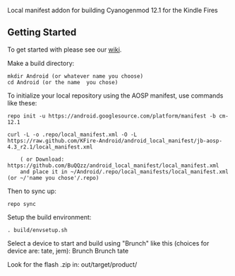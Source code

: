 Local manifest addon for building Cyanogenmod 12.1 for the Kindle Fires

Getting Started
---------------

To get started with please see our [wiki](https://github.com/KFire-Android/android_local_manifest/wiki).

Make a build directory:

	mkdir Android (or whatever name you choose)
	cd Android (or the name  you chose)
	

To initialize your local repository using the AOSP manifest, use commands like these:

    repo init -u https://android.googlesource.com/platform/manifest -b cm-12.1
    
    curl -L -o .repo/local_manifest.xml -O -L https://raw.github.com/KFire-Android/android_local_manifest/jb-aosp-4.3_r2.1/local_manifest.xml

    	( or Download: https://github.com/BuQQzz/android_local_manifest/local_manifest.xml
		and place it in ~/Android/.repo/local_manifests/local_manifest.xml (or ~/'name you chose'/.repo)

Then to sync up:

    repo sync

Setup the build environment:

    . build/envsetup.sh

Select a device to start and build using "Brunch" like this (choices for device are: tate, jem): Brunch <device>
 Brunch tate


Look for the flash .zip in: out/target/product/<device>
